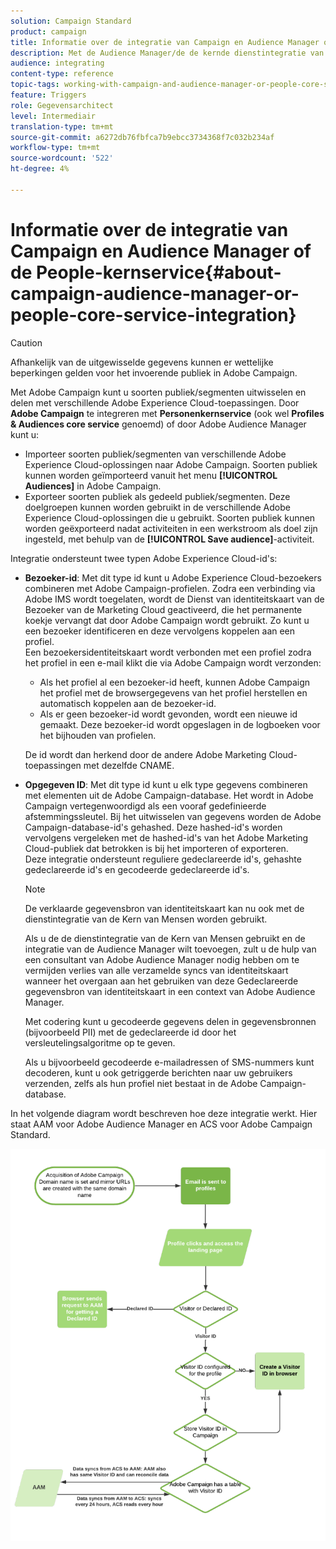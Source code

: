 ```yaml
---
solution: Campaign Standard
product: campaign
title: Informatie over de integratie van Campaign en Audience Manager of de People-kernservice
description: Met de Audience Manager/de de kernde dienstintegratie van Mensen, kunt u publiek of segmenten binnen de verschillende oplossingen van Adobe Experience Cloud delen.
audience: integrating
content-type: reference
topic-tags: working-with-campaign-and-audience-manager-or-people-core-service
feature: Triggers
role: Gegevensarchitect
level: Intermediair
translation-type: tm+mt
source-git-commit: a6272db76fbfca7b9ebcc3734368f7c032b234af
workflow-type: tm+mt
source-wordcount: '522'
ht-degree: 4%

---
```



# Informatie over de integratie van Campaign en Audience Manager of de People-kernservice{#about-campaign-audience-manager-or-people-core-service-integration}

>[!CAUTION]
>
>Afhankelijk van de uitgewisselde gegevens kunnen er wettelijke beperkingen gelden voor het invoerende publiek in Adobe Campaign.

Met Adobe Campaign kunt u soorten publiek/segmenten uitwisselen en delen met verschillende Adobe Experience Cloud-toepassingen. Door **Adobe Campaign** te integreren met **Personenkernservice** (ook wel **Profiles &amp; Audiences core service** genoemd) of door Adobe Audience Manager kunt u:

* Importeer soorten publiek/segmenten van verschillende Adobe Experience Cloud-oplossingen naar Adobe Campaign. Soorten publiek kunnen worden geïmporteerd vanuit het menu **[!UICONTROL Audiences]** in Adobe Campaign.
* Exporteer soorten publiek als gedeeld publiek/segmenten. Deze doelgroepen kunnen worden gebruikt in de verschillende Adobe Experience Cloud-oplossingen die u gebruikt. Soorten publiek kunnen worden geëxporteerd nadat activiteiten in een werkstroom als doel zijn ingesteld, met behulp van de **[!UICONTROL Save audience]**-activiteit.

Integratie ondersteunt twee typen Adobe Experience Cloud-id&#39;s:

* **Bezoeker-id**: Met dit type id kunt u Adobe Experience Cloud-bezoekers combineren met Adobe Campaign-profielen. Zodra een verbinding via Adobe IMS wordt toegelaten, wordt de Dienst van identiteitskaart van de Bezoeker van de Marketing Cloud geactiveerd, die het permanente koekje vervangt dat door Adobe Campaign wordt gebruikt. Zo kunt u een bezoeker identificeren en deze vervolgens koppelen aan een profiel.
   <br>Een bezoekersidentiteitskaart wordt verbonden met een profiel zodra het profiel in een e-mail klikt die via Adobe Campaign wordt verzonden:
   * Als het profiel al een bezoeker-id heeft, kunnen Adobe Campaign het profiel met de browsergegevens van het profiel herstellen en automatisch koppelen aan de bezoeker-id.
   * Als er geen bezoeker-id wordt gevonden, wordt een nieuwe id gemaakt. Deze bezoeker-id wordt opgeslagen in de logboeken voor het bijhouden van profielen.

   De id wordt dan herkend door de andere Adobe Marketing Cloud-toepassingen met dezelfde CNAME.

* **Opgegeven ID**: Met dit type id kunt u elk type gegevens combineren met elementen uit de Adobe Campaign-database. Het wordt in Adobe Campaign vertegenwoordigd als een vooraf gedefinieerde afstemmingssleutel. Bij het uitwisselen van gegevens worden de Adobe Campaign-database-id&#39;s gehashed. Deze hashed-id&#39;s worden vervolgens vergeleken met de hashed-id&#39;s van het Adobe Marketing Cloud-publiek dat betrokken is bij het importeren of exporteren.
   <br>Deze integratie ondersteunt reguliere gedeclareerde id&#39;s, gehashte gedeclareerde id&#39;s en gecodeerde gedeclareerde id&#39;s.

   >[!NOTE]
   >
   >De verklaarde gegevensbron van identiteitskaart kan nu ook met de dienstintegratie van de Kern van Mensen worden gebruikt.
   >
   >Als u de de dienstintegratie van de Kern van Mensen gebruikt en de integratie van de Audience Manager wilt toevoegen, zult u de hulp van een consultant van Adobe Audience Manager nodig hebben om te vermijden verlies van alle verzamelde syncs van identiteitskaart wanneer het overgaan aan het gebruiken van deze Gedeclareerde gegevensbron van identiteitskaart in een context van Adobe Audience Manager.


   Met codering kunt u gecodeerde gegevens delen in gegevensbronnen (bijvoorbeeld PII) met de gedeclareerde id door het versleutelingsalgoritme op te geven.

   Als u bijvoorbeeld gecodeerde e-mailadressen of SMS-nummers kunt decoderen, kunt u ook getriggerde berichten naar uw gebruikers verzenden, zelfs als hun profiel niet bestaat in de Adobe Campaign-database.

In het volgende diagram wordt beschreven hoe deze integratie werkt. Hier staat AAM voor Adobe Audience Manager en ACS voor Adobe Campaign Standard.

![](assets/aam_diagram.png)